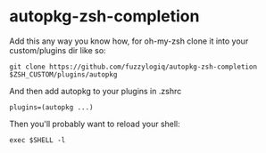 # autopkg-zsh-completion

Add this any way you know how, for oh-my-zsh clone it into your custom/plugins dir like so:

    git clone https://github.com/fuzzylogiq/autopkg-zsh-completion $ZSH_CUSTOM/plugins/autopkg

And then add autopkg to your plugins in .zshrc

    plugins=(autopkg ...)

Then you'll probably want to reload your shell:

    exec $SHELL -l

